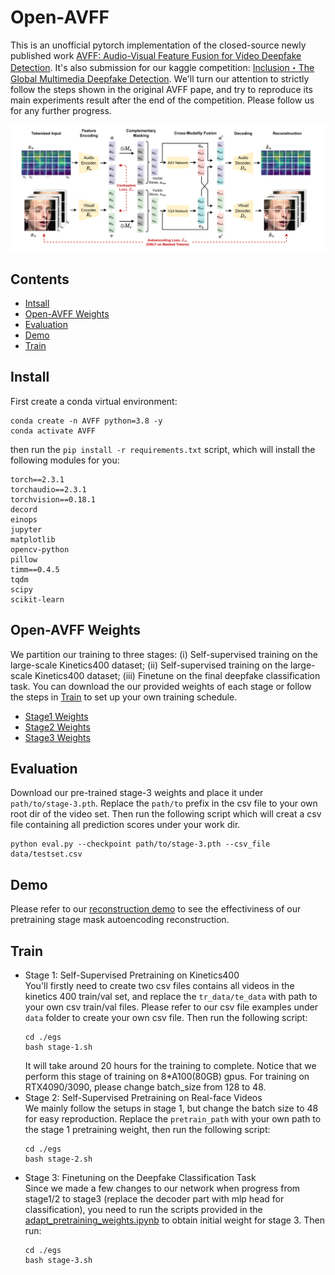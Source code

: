 # Open-AVFF
This is an unofficial pytorch implementation of the closed-source newly published work [AVFF: Audio-Visual Feature Fusion for Video Deepfake Detection](https://arxiv.org/abs/2406.02951). It's also submission for our kaggle competition: [Inclusion・The Global Multimedia Deepfake Detection](https://www.kaggle.com/competitions/multi-ffdv). We'll turn our attention to strictly follow the steps shown in the original AVFF pape, and try to reproduce its main experiments result after the end of the competition. Please follow us for any further progress.

<img src="img/stage1.png">

## Contents
- [Intsall](#install)
- [Open-AVFF Weights](#open-avff-weights)
- [Evaluation](#evaluation)
- [Demo](#demo)
- [Train](#train)

## Install
First create a conda virtual environment:
```
conda create -n AVFF python=3.8 -y
conda activate AVFF
```
then run the `pip install -r requirements.txt` script, which will install the following modules for you:
```
torch==2.3.1
torchaudio==2.3.1
torchvision==0.18.1
decord
einops
jupyter
matplotlib
opencv-python
pillow
timm==0.4.5
tqdm
scipy
scikit-learn
```

## Open-AVFF Weights
We partition our training to three stages: (i) Self-supervised training on the large-scale Kinetics400 dataset; (ii) Self-supervised training on the large-scale Kinetics400 dataset; (iii) Finetune on the final deepfake classification task. You can download the our provided weights of each stage or follow the steps in [Train](#train) to set up your own training schedule.
- [Stage1 Weights](https://drive.google.com/file/d/1OUpwO3X45BDR81OLf9Q_WTzGxFTu_ynN/view?usp=sharing) 
- [Stage2 Weights](https://drive.google.com/file/d/1Yvh4tS8gYGrBOTjz1EM_BIKIsO1F9lCx/view?usp=sharing) 
- [Stage3 Weights](https://drive.google.com/drive/folders/1QrtQWf5_fcybBifAMpkBZpWpW0VUpVlQ?usp=sharing) 

## Evaluation
Download our pre-trained stage-3 weights and place it under `path/to/stage-3.pth`. Replace the `path/to` prefix in the csv file to your own root dir of the video set. Then run the following script which will creat a csv file containing all prediction scores under your work dir.
```
python eval.py --checkpoint path/to/stage-3.pth --csv_file data/testset.csv
```

## Demo
Please refer to our [reconstruction demo](/reconstruction_demo.ipynb) to see the effectiviness of our pretraining stage mask autoencoding reconstruction.

## Train
- Stage 1: Self-Supervised Pretraining on Kinetics400 \
    You'll firstly need to create two csv files contains all videos in the kinetics 400 train/val set, and replace the `tr_data/te_data` with path to your own csv train/val files. Please refer to our csv file examples under `data` folder to create your own csv file. Then run the following script:
    ```
    cd ./egs
    bash stage-1.sh
    ```
    It will take around 20 hours for the training to complete. Notice that we perform this stage of training on 8*A100(80GB) gpus. For training on RTX4090/3090, please change batch_size from 128 to 48.
- Stage 2: Self-Supervised Pretraining on Real-face Videos \
    We mainly follow the setups in stage 1, but change the batch size to 48 for easy reproduction. Replace the `pretrain_path` with your own path to the stage 1 pretraining weight, then run the following script:
    ```
    cd ./egs
    bash stage-2.sh
    ```
- Stage 3: Finetuning on the Deepfake Classification Task \
    Since we made a few changes to our network when progress from stage1/2 to stage3 (replace the decoder part with mlp head for classification), you need to run the scripts provided in the [adapt_pretraining_weights.ipynb](./adapt_pretraining_weights.ipynb) to obtain initial weight for stage 3. Then run:
    ```
    cd ./egs
    bash stage-3.sh
    ```